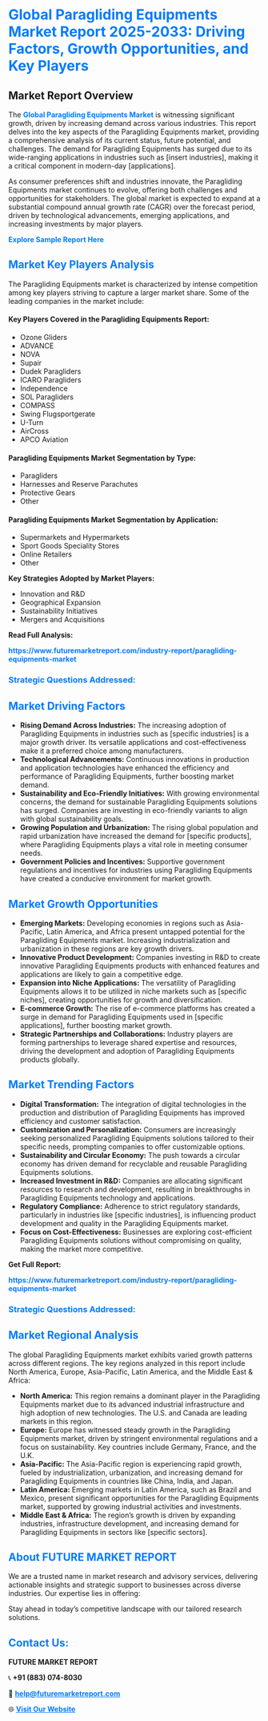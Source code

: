 <h1 style="color: #007BFF;">Global Paragliding Equipments Market Report 2025-2033: Driving Factors, Growth Opportunities, and Key Players</h1>

<section id="overview">
<h2>Market Report Overview</h2>
<p>The <a href="https://www.futuremarketreport.com/industry-report/paragliding-equipments-market" style="color: #007BFF; text-decoration: none;"><strong>Global Paragliding Equipments Market</strong></a> is witnessing significant growth, driven by increasing demand across various industries. This report delves into the key aspects of the Paragliding Equipments market, providing a comprehensive analysis of its current status, future potential, and challenges. The demand for Paragliding Equipments has surged due to its wide-ranging applications in industries such as [insert industries], making it a critical component in modern-day [applications].</p>
<p>As consumer preferences shift and industries innovate, the Paragliding Equipments market continues to evolve, offering both challenges and opportunities for stakeholders. The global market is expected to expand at a substantial compound annual growth rate (CAGR) over the forecast period, driven by technological advancements, emerging applications, and increasing investments by major players.</p>
</section>

<section id="overview">
<p><a href="https://www.futuremarketreport.com/request-sample/reportId=102390" style="color: #007BFF; text-decoration: none;"><strong>Explore Sample Report Here</strong></a></p>
</section>

<section id="key-players">
<h2 style="color: #007BFF;">Market Key Players Analysis</h2>
<p>The Paragliding Equipments market is characterized by intense competition among key players striving to capture a larger market share. Some of the leading companies in the market include:</p>
<h4>Key Players Covered in the Paragliding Equipments Report:</h4>
<ul><li>Ozone Gliders</li><li>ADVANCE</li><li>NOVA</li><li>Supair</li><li>Dudek Paragliders</li><li>ICARO Paragliders</li><li>Independence</li><li>SOL Paragliders</li><li>COMPASS</li><li>Swing Flugsportgerate</li><li>U-Turn</li><li>AirCross</li><li>APCO Aviation</li></ul>
<h4>Paragliding Equipments Market Segmentation by Type:</h4>
<ul><li>Paragliders</li><li>Harnesses and Reserve Parachutes</li><li>Protective Gears</li><li>Other</li></ul>

<h4>Paragliding Equipments Market Segmentation by Application:</h4>
<ul><li>Supermarkets and Hypermarkets</li><li>Sport Goods Speciality Stores</li><li>Online Retailers</li><li>Other</li></ul>
<p><strong>Key Strategies Adopted by Market Players:</strong></p>
<ul>
<li>Innovation and R&D</li>
<li>Geographical Expansion</li>
<li>Sustainability Initiatives</li>
<li>Mergers and Acquisitions</li>
</ul>
</section>

<section>
<p><strong>Read Full Analysis: </strong></p><a href="https://www.futuremarketreport.com/industry-report/paragliding-equipments-market" style="color: #007BFF; text-decoration: none;"><strong>https://www.futuremarketreport.com/industry-report/paragliding-equipments-market</strong></a>
<h3 style="color: #007BFF;">Strategic Questions Addressed:</h3>
</section>

<section id="driving-factors">
<h2 style="color: #007BFF;">Market Driving Factors</h2>
<ul>
<li><strong>Rising Demand Across Industries:</strong> The increasing adoption of Paragliding Equipments in industries such as [specific industries] is a major growth driver. Its versatile applications and cost-effectiveness make it a preferred choice among manufacturers.</li>
<li><strong>Technological Advancements:</strong> Continuous innovations in production and application technologies have enhanced the efficiency and performance of Paragliding Equipments, further boosting market demand.</li>
<li><strong>Sustainability and Eco-Friendly Initiatives:</strong> With growing environmental concerns, the demand for sustainable Paragliding Equipments solutions has surged. Companies are investing in eco-friendly variants to align with global sustainability goals.</li>
<li><strong>Growing Population and Urbanization:</strong> The rising global population and rapid urbanization have increased the demand for [specific products], where Paragliding Equipments plays a vital role in meeting consumer needs.</li>
<li><strong>Government Policies and Incentives:</strong> Supportive government regulations and incentives for industries using Paragliding Equipments have created a conducive environment for market growth.</li>
</ul>
</section>

<section id="growth-opportunities">
<h2 style="color: #007BFF;">Market Growth Opportunities</h2>
<ul>
<li><strong>Emerging Markets:</strong> Developing economies in regions such as Asia-Pacific, Latin America, and Africa present untapped potential for the Paragliding Equipments market. Increasing industrialization and urbanization in these regions are key growth drivers.</li>
<li><strong>Innovative Product Development:</strong> Companies investing in R&D to create innovative Paragliding Equipments products with enhanced features and applications are likely to gain a competitive edge.</li>
<li><strong>Expansion into Niche Applications:</strong> The versatility of Paragliding Equipments allows it to be utilized in niche markets such as [specific niches], creating opportunities for growth and diversification.</li>
<li><strong>E-commerce Growth:</strong> The rise of e-commerce platforms has created a surge in demand for Paragliding Equipments used in [specific applications], further boosting market growth.</li>
<li><strong>Strategic Partnerships and Collaborations:</strong> Industry players are forming partnerships to leverage shared expertise and resources, driving the development and adoption of Paragliding Equipments products globally.</li>
</ul>
</section>

<section id="trending-factors">
<h2 style="color: #007BFF;">Market Trending Factors</h2>
<ul>
<li><strong>Digital Transformation:</strong> The integration of digital technologies in the production and distribution of Paragliding Equipments has improved efficiency and customer satisfaction.</li>
<li><strong>Customization and Personalization:</strong> Consumers are increasingly seeking personalized Paragliding Equipments solutions tailored to their specific needs, prompting companies to offer customizable options.</li>
<li><strong>Sustainability and Circular Economy:</strong> The push towards a circular economy has driven demand for recyclable and reusable Paragliding Equipments solutions.</li>
<li><strong>Increased Investment in R&D:</strong> Companies are allocating significant resources to research and development, resulting in breakthroughs in Paragliding Equipments technology and applications.</li>
<li><strong>Regulatory Compliance:</strong> Adherence to strict regulatory standards, particularly in industries like [specific industries], is influencing product development and quality in the Paragliding Equipments market.</li>
<li><strong>Focus on Cost-Effectiveness:</strong> Businesses are exploring cost-efficient Paragliding Equipments solutions without compromising on quality, making the market more competitive.</li>
</ul>
</section>

<section>
<p><strong>Get Full Report: </strong></p><a href="https://www.futuremarketreport.com/industry-report/paragliding-equipments-market" style="color: #007BFF; text-decoration: none;"><strong>https://www.futuremarketreport.com/industry-report/paragliding-equipments-market</strong></a>
<h3 style="color: #007BFF;">Strategic Questions Addressed:</h3>
</section>


<section id="regional-analysis">
<h2 style="color: #007BFF;">Market Regional Analysis</h2>
<p>The global Paragliding Equipments market exhibits varied growth patterns across different regions. The key regions analyzed in this report include North America, Europe, Asia-Pacific, Latin America, and the Middle East & Africa:</p>
<ul>
<li><strong>North America:</strong> This region remains a dominant player in the Paragliding Equipments market due to its advanced industrial infrastructure and high adoption of new technologies. The U.S. and Canada are leading markets in this region.</li>
<li><strong>Europe:</strong> Europe has witnessed steady growth in the Paragliding Equipments market, driven by stringent environmental regulations and a focus on sustainability. Key countries include Germany, France, and the U.K.</li>
<li><strong>Asia-Pacific:</strong> The Asia-Pacific region is experiencing rapid growth, fueled by industrialization, urbanization, and increasing demand for Paragliding Equipments in countries like China, India, and Japan.</li>
<li><strong>Latin America:</strong> Emerging markets in Latin America, such as Brazil and Mexico, present significant opportunities for the Paragliding Equipments market, supported by growing industrial activities and investments.</li>
<li><strong>Middle East & Africa:</strong> The region’s growth is driven by expanding industries, infrastructure development, and increasing demand for Paragliding Equipments in sectors like [specific sectors].</li>
</ul>
</section>

<footer>
<h2 style="color: #007BFF;">About FUTURE MARKET REPORT</h2>
<p>We are a trusted name in market research and advisory services, delivering actionable insights and strategic support to businesses across diverse industries. Our expertise lies in offering:</p>

<p>Stay ahead in today’s competitive landscape with our tailored research solutions.</p>

<h2 style="color: #007BFF;">Contact Us:</h2>
<p><strong>FUTURE MARKET REPORT</strong></p>
<p>📞 <strong>+91 (883) 074-8030</strong></p>
<p>📧 <strong><a href="mailto:help@futuremarketreport.com" style="color: #007BFF;">help@futuremarketreport.com</a></strong></p>
<p>🌐 <strong><a href="https://www.futuremarketreport.com/" style="color: #007BFF;">Visit Our Website</a></strong></p>
</footer>